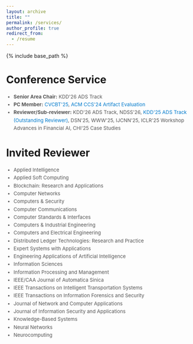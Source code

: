 ```yaml
---
layout: archive
title: ""
permalink: /services/
author_profile: true
redirect_from:
  - /resume
---
```


{% include base_path %}

# Conference Service

<ul style="margin: 0; padding-left: 20px; font-size: 0.95em; color: #555; line-height: 1.6;">
  <li>
    <strong>Senior Area Chair:</strong> 
    KDD'26 ADS Track 
  </li>
  <li>
    <strong>PC Member:</strong> 
    <a href="https://cryptovalleyconference.com/call-for-papers" style="text-decoration: none; color: #007acc;">CVCBT'25</a>, 
    <a href="https://www.sigsac.org/ccs/CCS2024/organization/ae-committee.html" style="text-decoration: none; color: #007acc;">ACM CCS'24 Artifact Evaluation</a>
  </li>
  <li>
    <strong>Reviewer/Sub-reviewer:</strong> KDD'26 ADS Track, NDSS'26, 
    <a href="https://kdd2025.kdd.org/applied-data-science-ads-track-program-committee/" style="text-decoration: none; color: #007acc;">KDD'25 ADS Track (Outstanding Reviewer)</a>, 
    DSN'25, WWW'25, IJCNN'25, ICLR'25 Workshop Advances in Financial AI, CHI'25 Case Studies
  </li>
</ul>

# Invited Reviewer

<ul style="margin: 0; padding-left: 20px; font-size: 0.95em; color: #555; line-height: 1.6;">
  <li>Applied Intelligence</li>
  <li>Applied Soft Computing</li>
  <li>Blockchain: Research and Applications</li>
  <li>Computer Networks</li>
  <li>Computers & Security</li>
  <li>Computer Communications</li>
  <li>Computer Standards & Interfaces</li>
  <li>Computers & Industrial Engineering</li>
  <li>Computers and Electrical Engineering</li>
  <li>Distributed Ledger Technologies: Research and Practice</li>
  <li>Expert Systems with Applications</li>
  <li>Engineering Applications of Artificial Intelligence</li>
  <li>Information Sciences</li>
  <li>Information Processing and Management</li>
  <li>IEEE/CAA Journal of Automatica Sinica</li>
  <li>IEEE Transactions on Intelligent Transportation Systems</li>
  <li>IEEE Transactions on Information Forensics and Security</li>
  <li>Journal of Network and Computer Applications</li>
  <li>Journal of Information Security and Applications</li>
  <li>Knowledge-Based Systems</li>
  <li>Neural Networks</li>
  <li>Neurocomputing</li>
</ul>



<!-- # Intership -->


  
